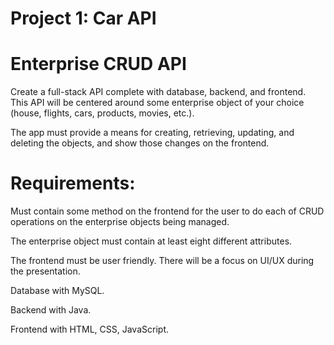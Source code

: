 # Project 1: Car API

# Enterprise CRUD API 

Create a full-stack API complete with database, backend, and frontend. This API will be centered around some enterprise object of your choice (house, flights, cars, products, movies, etc.). 

The app must provide a means for creating, retrieving, updating, and deleting the objects, and show those changes on the frontend.  


# Requirements: 

Must contain some method on the frontend for the user to do each of CRUD operations on the enterprise objects being managed. 

The enterprise object must contain at least eight different attributes.  

The frontend must be user friendly. There will be a focus on UI/UX during the presentation.  

Database with MySQL. 

Backend with Java. 

Frontend with HTML, CSS, JavaScript. 
